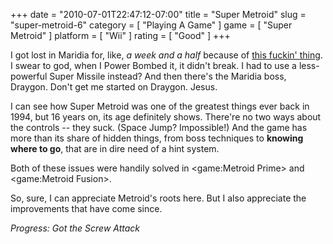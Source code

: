 +++
date = "2010-07-01T22:47:12-07:00"
title = "Super Metroid"
slug = "super-metroid-6"
category = [ "Playing A Game" ]
game = [ "Super Metroid" ]
platform = [ "Wii" ]
rating = [ "Good" ]
+++

I got lost in Maridia for, like, <i>a week and a half</i> because of <a href="http://www.youtube.com/watch?v=soUZ9gY4erw#t=6m20s">this fuckin' thing</a>.  I swear to god, when I Power Bombed it, it didn't break.  I had to use a less-powerful Super Missile instead?  And then there's the Maridia boss, Draygon.  Don't get me started on Draygon.  Jesus.

I can see how Super Metroid was one of the greatest things ever back in 1994, but 16 years on, its age definitely shows.  There're no two ways about the controls -- they suck.  (Space Jump?  Impossible!)  And the game has more than its share of hidden things, from boss techniques to <b>knowing where to go</b>, that are in dire need of a hint system.

Both of these issues were handily solved in <game:Metroid Prime> and <game:Metroid Fusion>.

So, sure, I can appreciate Metroid's roots here.  But I also appreciate the improvements that have come since.

<i>Progress: Got the Screw Attack</i>